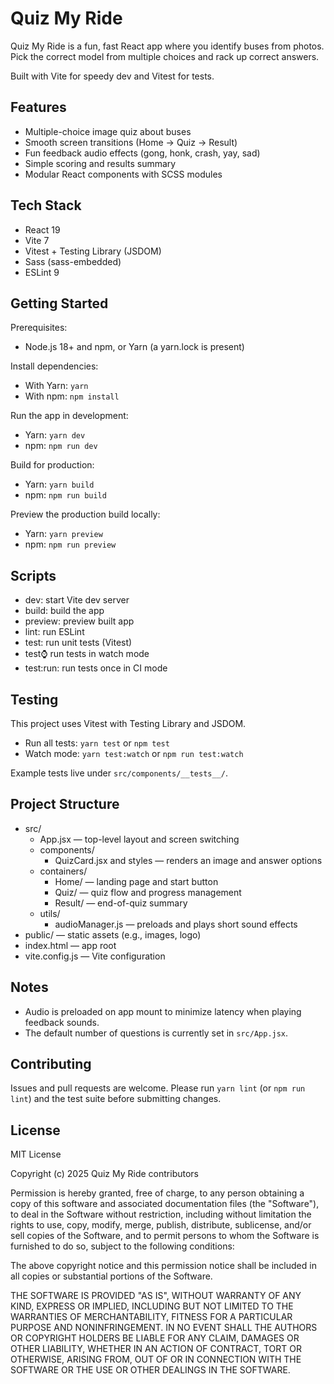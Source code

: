 # Quiz My Ride

Quiz My Ride is a fun, fast React app where you identify buses from photos. Pick the correct model from multiple choices
and rack up correct answers.

Built with Vite for speedy dev and Vitest for tests.

## Features

- Multiple-choice image quiz about buses
- Smooth screen transitions (Home → Quiz → Result)
- Fun feedback audio effects (gong, honk, crash, yay, sad)
- Simple scoring and results summary
- Modular React components with SCSS modules

## Tech Stack

- React 19
- Vite 7
- Vitest + Testing Library (JSDOM)
- Sass (sass-embedded)
- ESLint 9

## Getting Started

Prerequisites:

- Node.js 18+ and npm, or Yarn (a yarn.lock is present)

Install dependencies:

- With Yarn: `yarn`
- With npm: `npm install`

Run the app in development:

- Yarn: `yarn dev`
- npm: `npm run dev`

Build for production:

- Yarn: `yarn build`
- npm: `npm run build`

Preview the production build locally:

- Yarn: `yarn preview`
- npm: `npm run preview`

## Scripts

- dev: start Vite dev server
- build: build the app
- preview: preview built app
- lint: run ESLint
- test: run unit tests (Vitest)
- test:watch: run tests in watch mode
- test:run: run tests once in CI mode

## Testing

This project uses Vitest with Testing Library and JSDOM.

- Run all tests: `yarn test` or `npm test`
- Watch mode: `yarn test:watch` or `npm run test:watch`

Example tests live under `src/components/__tests__/`.

## Project Structure

- src/
  - App.jsx — top-level layout and screen switching
  - components/
    - QuizCard.jsx and styles — renders an image and answer options
  - containers/
    - Home/ — landing page and start button
    - Quiz/ — quiz flow and progress management
    - Result/ — end-of-quiz summary
  - utils/
    - audioManager.js — preloads and plays short sound effects
- public/ — static assets (e.g., images, logo)
- index.html — app root
- vite.config.js — Vite configuration

## Notes

- Audio is preloaded on app mount to minimize latency when playing feedback sounds.
- The default number of questions is currently set in `src/App.jsx`.

## Contributing

Issues and pull requests are welcome. Please run `yarn lint` (or `npm run lint`) and the test suite before submitting
changes.

## License

MIT License

Copyright (c) 2025 Quiz My Ride contributors

Permission is hereby granted, free of charge, to any person obtaining a copy
of this software and associated documentation files (the "Software"), to deal
in the Software without restriction, including without limitation the rights
to use, copy, modify, merge, publish, distribute, sublicense, and/or sell
copies of the Software, and to permit persons to whom the Software is
furnished to do so, subject to the following conditions:

The above copyright notice and this permission notice shall be included in all
copies or substantial portions of the Software.

THE SOFTWARE IS PROVIDED "AS IS", WITHOUT WARRANTY OF ANY KIND, EXPRESS OR
IMPLIED, INCLUDING BUT NOT LIMITED TO THE WARRANTIES OF MERCHANTABILITY,
FITNESS FOR A PARTICULAR PURPOSE AND NONINFRINGEMENT. IN NO EVENT SHALL THE
AUTHORS OR COPYRIGHT HOLDERS BE LIABLE FOR ANY CLAIM, DAMAGES OR OTHER
LIABILITY, WHETHER IN AN ACTION OF CONTRACT, TORT OR OTHERWISE, ARISING FROM,
OUT OF OR IN CONNECTION WITH THE SOFTWARE OR THE USE OR OTHER DEALINGS IN THE
SOFTWARE.
